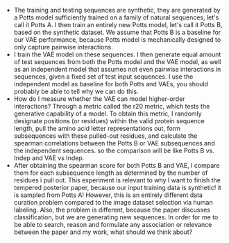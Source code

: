 - The training and testing sequences are synthetic, they are generated by a Potts model sufficiently trained on a family of natural sequences, let's call it Potts A. I then train an entirely new Potts model, let's call it Potts B, based on the synthetic dataset. We assume that Potts B is a baseline for our VAE performance, because Potts model is mechanically designed to only capture pairwise interactions.
- I train the VAE model on these sequences. I then generate equal amount of test sequences from both the Potts model and the VAE model, as well as an independent model that assumes not even pairwise interactions in sequences, given a fixed set of test input sequences. I use the independent model as baseline for both Potts and VAEs, you should probably be able to tell why we can do this.
- How do I measure whether the VAE can model higher-order interactions? Through a metric called the r20 metric, which tests the generative capability of a model. To obtain this metric, I randomly designate positions (or residues) within the valid protein sequence length, pull the amino acid letter representations out, form subsequences with these pulled-out residues, and calculate the spearman correlations between the Potts B or VAE subsequences and the independent sequences. so the comparison will be like Potts B vs. Indep and VAE vs Indep.
- After obtaining the spearman score for both Potts B and VAE, I compare them for each subsequence length as determined by the number of residues i pull out. 
This experiment is relevant to why I want to finish the tempered posterior paper, because our input training data is synthetic! it is sampled from Potts A! However, this is an entirely different data curation problem compared to the image dataset selection via human labeling. Also, the problem is different, because the paper discusses classification, but we are generating new sequences. 
In order for me to be able to search, reason and formulate any association or relevance between the paper and my work, what should we think about?
